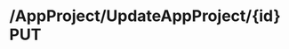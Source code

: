 #  /AppProject/UpdateAppProject/{id} PUT

<api-endpoint openapi-path="../../specifications/swagger.json" method="PUT" endpoint="/AppProject/UpdateAppProject/{id}"/>
